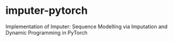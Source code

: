 # imputer-pytorch
Implementation of Imputer: Sequence Modelling via Imputation and Dynamic Programming in PyTorch
